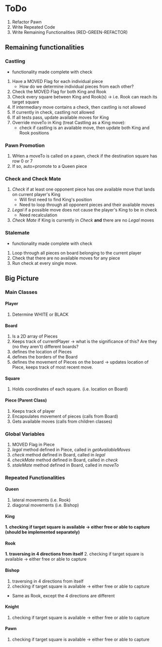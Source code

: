 # ToDo

1. Refactor Pawn
2. Write Repeated Code
3. Write Remaining Functionalities (RED-GREEN-REFACTOR)



## Remaining functionalities 

### Castling 

* functionality made complete with check 

1. Have a MOVED Flag for each individual piece 
    - How do we determine individual pieces from each other? 
2. Check the MOVED Flag for both King and Rook
3. Check every square between King and Rook(s) -> i.e. Rook can reach its target square
4. If intermediary move contains a check, then castling is not allowed
5. If currently in check, castling not allowed 
6. If all tests pass, update available moves for King 
7. Override moveTo in King (treat Castling as a King move): 
    - check if castling is an available move, then update both King and Rook positions

### Pawn Promotion

1. WHen a moveTo is called on a pawn, check if the destination square has row 0 or 7
2. If so, auto=promote to a Queen piece

### Check and Check Mate 

1. _Check_ if at least one opponent piece has one available move that lands on current player's King 
    - Will first need to find King's position
    - Need to loop through all opponent pieces and their available moves 
2. _Legal_ if a possible move does not cause the player's King to be in check 
    - Need recalculation
3. _Check Mate_ if King is currently in _Check_ **and** there are no _Legal_ moves 

### Stalemate 

* functionality made complete with check 

1. Loop through all pieces on board belonging to the current player
2. Check that there are no available moves for any piece
3. Run check at every single move. 

## Big Picture 

### Main Classes 

#### Player 

1. Determine WHITE or BLACK

#### Board 

1. Is a 2D array of Pieces 
2. Keeps track of currentPlayer -> what is the significance of this? Are they (no they aren't) different boards?
3. defines the location of Pieces
4. defines the borders of the Board
5. defines the movement of Pieces on the board -> updates location of Piece, keeps track of most recent move. 

#### Square 

1. Holds coordinates of each square. (i.e. location on Board)

#### Piece (Parent Class)

1. Keeps track of player 
2. Encapsulates movement of pieces (calls from Board)
3. Gets available moves (calls from children classes)

### Global Variables 

1. MOVED Flag in Piece
2. _legal_ method defined in Piece, called in _getAvailableMoves_
3. _check_ method defined in Board, called in _legal_
4. _checkMate_ method defined in Board, called in _check_
5. _staleMate_ method defined in Board, called in _moveTo_

### Repeated Functionalities 

#### Queen 

1. lateral movements (i.e. Rook)
2. diagonal movements (i.e. Bishop)

#### King 

**1. checking if target square is available -> either free or able to capture (should be implemented separately)**

#### Rook

**1. traversing in 4 directions from itself**
2. checking if target square is available -> either free or able to capture 

#### Bishop

1. traversing in 4 directions from itself
2. checking if target square is available -> either free or able to capture 

* Same as Rook, except the 4 directions are different 

#### Knight 

1. checking if target square is available -> either free or able to capture 

#### Pawn

1. checking if target square is available -> either free or able to capture 
